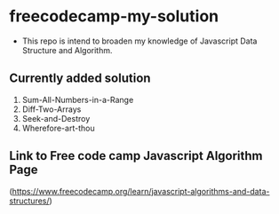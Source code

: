# freecodecamp-my-solution
* This repo is intend to broaden my knowledge of Javascript Data Structure and Algorithm.


## Currently added solution
1. Sum-All-Numbers-in-a-Range
2. Diff-Two-Arrays
3. Seek-and-Destroy
4. Wherefore-art-thou


## Link to Free code camp Javascript Algorithm Page
(https://www.freecodecamp.org/learn/javascript-algorithms-and-data-structures/)